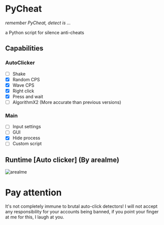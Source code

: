 # PyCheat
*remember PyCheat, detect is ...*

a Python script for silence anti-cheats
## Capabilities
### AutoClicker
- [ ] Shake
- [X] Random CPS
- [X] Wave CPS
- [X] Right click
- [X] Press and wait
- [ ] AlgorithmX2 (More accurate than previous versions)

### Main
- [ ] Input settings
- [ ] GUI
- [X] Hide process
- [ ] Custom script
## Runtime [Auto clicker] (By arealme)
![arealme](https://github.com/SmaamX/AutoPy/assets/90418723/bd3544dd-2077-4e92-883a-34d8edea943c)
# Pay attention
It's not completely immune to brutal auto-click detectors!
I will not accept any responsibility for your accounts being banned, if you point your finger at me for this, I laugh at you.
